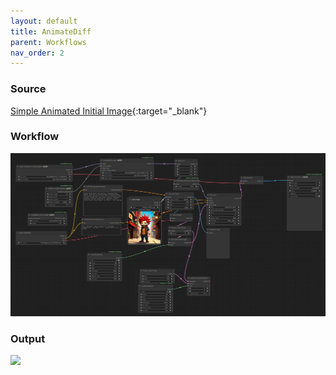```yaml
---
layout: default
title: AnimateDiff
parent: Workflows
nav_order: 2
---
```



### Source

[Simple Animated Initial Image](https://discord.com/channels/1076117621407223829/1149372684220768367/threads/1165953770199465984){:target="_blank"}

### Workflow

![](../../../assets/images/img2vid_v1_workflow.png)

### Output

![](../../../assets/images/img2vid_v1_output.gif)

